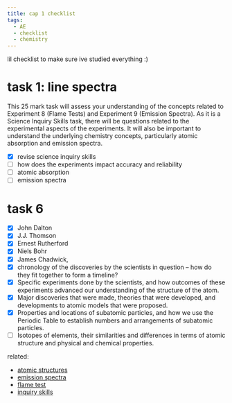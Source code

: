```yaml
---
title: cap 1 checklist
tags:
  - AE
  - checklist
  - chemistry
---
```


lil checklist to make sure ive studied everything :)

# task 1: line spectra

This 25 mark task will assess your understanding of the concepts related to Experiment 8 (Flame Tests) and Experiment 9 (Emission Spectra).
As it is a Science Inquiry Skills task, there will be questions related to the experimental aspects of the experiments.
It will also be important to understand the underlying chemistry concepts, particularly atomic absorption and emission spectra.

- [x] revise science inquiry skills
- [ ] how does the experiments impact accuracy and reliability
- [ ] atomic absorption
- [ ] emission spectra

# task 6

- [x] John Dalton
- [x] J.J. Thomson
- [x] Ernest Rutherford
- [x] Niels Bohr
- [x] James Chadwick,
- [x] chronology of the discoveries by the scientists in question – how do they fit together to form a timeline?
- [x] Specific experiments done by the scientists, and how outcomes of these experiments advanced our understanding of the structure of the atom.
- [x] Major discoveries that were made, theories that were developed, and developments to atomic models that were proposed.
- [x] Properties and locations of subatomic particles, and how we use the Periodic Table to establish numbers and arrangements of subatomic particles.
- [ ] Isotopes of elements, their similarities and differences in terms of atomic structure and physical and chemical properties.

related:

- [atomic structures](notes/AE/chemistry/ATOMIC-STRUCTURES.md)
- [emission spectra](notes/AE/chemistry/EMISSION-SPECTRA.md)
- [flame test](notes/AE/chemistry/FLAME-TEST.md)
- [inquiry skills](notes/AE/chemistry/lessonnotes/INQ-SKILLS.md)
